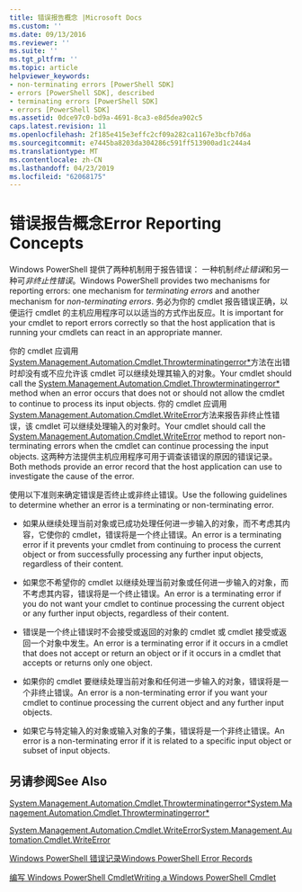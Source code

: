 ```yaml
---
title: 错误报告概念 |Microsoft Docs
ms.custom: ''
ms.date: 09/13/2016
ms.reviewer: ''
ms.suite: ''
ms.tgt_pltfrm: ''
ms.topic: article
helpviewer_keywords:
- non-terminating errors [PowerShell SDK]
- errors [PowerShell SDK], described
- terminating errors [PowerShell SDK]
- errors [PowerShell SDK]
ms.assetid: 0dce97c0-bd9a-4691-8ca3-e8d5dea902c5
caps.latest.revision: 11
ms.openlocfilehash: 2f185e415e3effc2cf09a282ca1167e3bcfb7d6a
ms.sourcegitcommit: e7445ba8203da304286c591ff513900ad1c244a4
ms.translationtype: MT
ms.contentlocale: zh-CN
ms.lasthandoff: 04/23/2019
ms.locfileid: "62068175"
---
```

# <a name="error-reporting-concepts"></a><span data-ttu-id="08c02-102">错误报告概念</span><span class="sxs-lookup"><span data-stu-id="08c02-102">Error Reporting Concepts</span></span>

<span data-ttu-id="08c02-103">Windows PowerShell 提供了两种机制用于报告错误： 一种机制*终止错误*和另一种可*非终止性错误*。</span><span class="sxs-lookup"><span data-stu-id="08c02-103">Windows PowerShell provides two mechanisms for reporting errors: one mechanism for *terminating errors* and another mechanism for *non-terminating errors*.</span></span> <span data-ttu-id="08c02-104">务必为你的 cmdlet 报告错误正确，以便运行 cmdlet 的主机应用程序可以以适当的方式作出反应。</span><span class="sxs-lookup"><span data-stu-id="08c02-104">It is important for your cmdlet to report errors correctly so that the host application that is running your cmdlets can react in an appropriate manner.</span></span>

<span data-ttu-id="08c02-105">你的 cmdlet 应调用[System.Management.Automation.Cmdlet.Throwterminatingerror\*](/dotnet/api/System.Management.Automation.Cmdlet.ThrowTerminatingError)方法在出错时却没有或不应允许该 cmdlet 可以继续处理其输入的对象。</span><span class="sxs-lookup"><span data-stu-id="08c02-105">Your cmdlet should call the [System.Management.Automation.Cmdlet.Throwterminatingerror\*](/dotnet/api/System.Management.Automation.Cmdlet.ThrowTerminatingError) method when an error occurs that does not or should not allow the cmdlet to continue to process its input objects.</span></span> <span data-ttu-id="08c02-106">你的 cmdlet 应调用[System.Management.Automation.Cmdlet.WriteError](/dotnet/api/System.Management.Automation.Cmdlet.WriteError)方法来报告非终止性错误，该 cmdlet 可以继续处理输入的对象时。</span><span class="sxs-lookup"><span data-stu-id="08c02-106">Your cmdlet should call the [System.Management.Automation.Cmdlet.WriteError](/dotnet/api/System.Management.Automation.Cmdlet.WriteError) method to report non-terminating errors when the cmdlet can continue processing the input objects.</span></span> <span data-ttu-id="08c02-107">这两种方法提供主机应用程序可用于调查该错误的原因的错误记录。</span><span class="sxs-lookup"><span data-stu-id="08c02-107">Both methods provide an error record that the host application can use to investigate the cause of the error.</span></span>

<span data-ttu-id="08c02-108">使用以下准则来确定错误是否终止或非终止错误。</span><span class="sxs-lookup"><span data-stu-id="08c02-108">Use the following guidelines to determine whether an error is a terminating or non-terminating error.</span></span>

- <span data-ttu-id="08c02-109">如果从继续处理当前对象或已成功处理任何进一步输入的对象，而不考虑其内容，它使你的 cmdlet，错误将是一个终止错误。</span><span class="sxs-lookup"><span data-stu-id="08c02-109">An error is a terminating error if it prevents your cmdlet from continuing to process the current object or from successfully processing any further input objects, regardless of their content.</span></span>

- <span data-ttu-id="08c02-110">如果您不希望你的 cmdlet 以继续处理当前对象或任何进一步输入的对象，而不考虑其内容，错误将是一个终止错误。</span><span class="sxs-lookup"><span data-stu-id="08c02-110">An error is a terminating error if you do not want your cmdlet to continue processing the current object or any further input objects, regardless of their content.</span></span>

- <span data-ttu-id="08c02-111">错误是一个终止错误时不会接受或返回的对象的 cmdlet 或 cmdlet 接受或返回一个对象中发生。</span><span class="sxs-lookup"><span data-stu-id="08c02-111">An error is a terminating error if it occurs in a cmdlet that does not accept or return an object or if it occurs in a cmdlet that accepts or returns only one object.</span></span>

- <span data-ttu-id="08c02-112">如果你的 cmdlet 要继续处理当前对象和任何进一步输入的对象，错误将是一个非终止错误。</span><span class="sxs-lookup"><span data-stu-id="08c02-112">An error is a non-terminating error if you want your cmdlet to continue processing the current object and any further input objects.</span></span>

- <span data-ttu-id="08c02-113">如果它与特定输入的对象或输入对象的子集，错误将是一个非终止错误。</span><span class="sxs-lookup"><span data-stu-id="08c02-113">An error is a non-terminating error if it is related to a specific input object or subset of input objects.</span></span>

## <a name="see-also"></a><span data-ttu-id="08c02-114">另请参阅</span><span class="sxs-lookup"><span data-stu-id="08c02-114">See Also</span></span>

[<span data-ttu-id="08c02-115">System.Management.Automation.Cmdlet.Throwterminatingerror\*</span><span class="sxs-lookup"><span data-stu-id="08c02-115">System.Management.Automation.Cmdlet.Throwterminatingerror\*</span></span>](/dotnet/api/System.Management.Automation.Cmdlet.ThrowTerminatingError)

[<span data-ttu-id="08c02-116">System.Management.Automation.Cmdlet.WriteError</span><span class="sxs-lookup"><span data-stu-id="08c02-116">System.Management.Automation.Cmdlet.WriteError</span></span>](/dotnet/api/System.Management.Automation.Cmdlet.WriteError)

[<span data-ttu-id="08c02-117">Windows PowerShell 错误记录</span><span class="sxs-lookup"><span data-stu-id="08c02-117">Windows PowerShell Error Records</span></span>](./windows-powershell-error-records.md)

[<span data-ttu-id="08c02-118">编写 Windows PowerShell Cmdlet</span><span class="sxs-lookup"><span data-stu-id="08c02-118">Writing a Windows PowerShell Cmdlet</span></span>](./writing-a-windows-powershell-cmdlet.md)

